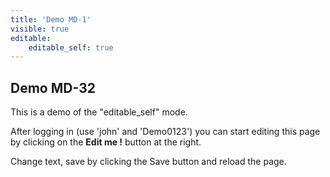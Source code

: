 ```yaml
---
title: 'Demo MD-1'
visible: true
editable:
    editable_self: true
---
```


## Demo MD-32

This is a demo of the "editable_self" mode.

After logging in (use 'john' and 'Demo0123') you can start editing this page by clicking on the <b>Edit me !</b> button at the right.

Change text, save by clicking the Save button and reload the page.
